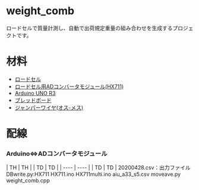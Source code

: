 # weight_comb
ロードセルで質量計測し、自動で出荷規定重量の組み合わせを生成するプロジェクトです。

# 材料
* [ロードセル](http://akizukidenshi.com/catalog/g/gP-13041/)
* [ロードセル用ADコンバータモジュール(HX711)](http://akizukidenshi.com/catalog/g/gK-12370/)
* [Arduino UNO R3](https://www.amazon.co.jp/ELEGOO-ATmega328P-ATMEGA16U2-USB%E3%82%B1%E3%83%BC%E3%83%96%E3%83%AB-Arduino%E7%94%A8/dp/B06Y5TBNQX/ref=sxts_sxwds-bia-wc-p13n1_0?__mk_ja_JP=%E3%82%AB%E3%82%BF%E3%82%AB%E3%83%8A&crid=2UQDYB2JEMOOQ&cv_ct_cx=arduino&dchild=1&keywords=arduino&pd_rd_i=B06Y5TBNQX&pd_rd_r=1203962f-0579-4f1b-96ed-f9f2fad43b6b&pd_rd_w=JUkTG&pd_rd_wg=vh3yg&pf_rd_p=a83e8958-dd0c-43dc-9a4f-eb4f335dec93&pf_rd_r=1RQP8M3DBH9GXQADQ6V4&psc=1&qid=1589163117&sprefix=ardu%2Caps%2C968&sr=1-1-4a4d9315-f5eb-4c06-9950-60e8d500f1b5)
* [ブレッドボード](http://akizukidenshi.com/catalog/g/gP-05294/)
* [ジャンパーワイヤ(オス-メス)](http://akizukidenshi.com/catalog/g/gC-08933/)

# 配線
### Arduino⇔ADコンバータモジュール
|  TH  |  TH  |
|  TD  |  TD  |
| ---- | ---- |
|  TD  |  TD  |
20200428.csv：出力ファイル
DBwrite.py:HX711
HX711.ino
HX711multi.ino
aiu_a33_s5.csv
moveave.py
weight_comb.cpp
